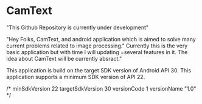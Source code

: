 # CamText
"This Github Repository is currently under development"


"Hey Folks, CamText, and android application which is aimed to solve many current problems related to image processing." Currently this is the very basic application but
with time I will updating =several features in it. The idea about CamText  will be currently absract."

This application is build on the target SDK version of Android API 30.
This application supports a minimum SDK version of API 22.


  /* minSdkVersion 22
        targetSdkVersion 30
        versionCode 1
        versionName "1.0"  */
        
        
        

